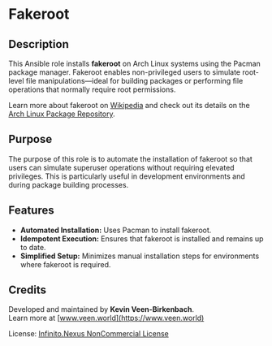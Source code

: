 # Fakeroot

## Description

This Ansible role installs **fakeroot** on Arch Linux systems using the Pacman package manager. Fakeroot enables non-privileged users to simulate root-level file manipulations—ideal for building packages or performing file operations that normally require root permissions.

Learn more about fakeroot on [Wikipedia](https://en.wikipedia.org/wiki/Fakeroot) and check out its details on the [Arch Linux Package Repository](https://archlinux.org/packages/?q=fakeroot).

## Purpose

The purpose of this role is to automate the installation of fakeroot so that users can simulate superuser operations without requiring elevated privileges. This is particularly useful in development environments and during package building processes.

## Features

- **Automated Installation:** Uses Pacman to install fakeroot.
- **Idempotent Execution:** Ensures that fakeroot is installed and remains up to date.
- **Simplified Setup:** Minimizes manual installation steps for environments where fakeroot is required.

## Credits

Developed and maintained by **Kevin Veen-Birkenbach**.  
Learn more at [www.veen.world](https://www.veen.world)

License: [Infinito.Nexus NonCommercial License](https://s.infinito.nexus/license)
